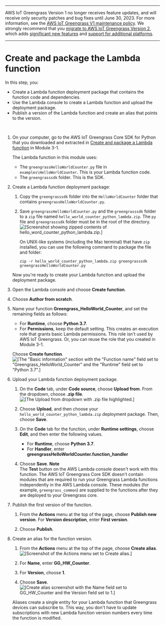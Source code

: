 --------

AWS IoT Greengrass Version 1 no longer receives feature updates, and will receive only security patches and bug fixes until June 30, 2023\. For more information, see the [AWS IoT Greengrass V1 maintenance policy](https://docs.aws.amazon.com/greengrass/v1/developerguide/maintenance-policy.html)\. We strongly recommend that you [migrate to AWS IoT Greengrass Version 2](https://docs.aws.amazon.com/greengrass/v2/developerguide/move-from-v1.html), which adds [significant new features](https://docs.aws.amazon.com/greengrass/v2/developerguide/greengrass-v2-whats-new.html) and [support for additional platforms](https://docs.aws.amazon.com/greengrass/v2/developerguide/operating-system-feature-support-matrix.html)\.

--------

# Create and package the Lambda function<a name="package"></a>

In this step, you:
+ Create a Lambda function deployment package that contains the function code and dependencies\.
+ Use the Lambda console to create a Lambda function and upload the deployment package\.
+ Publish a version of the Lambda function and create an alias that points to the version\.

 

1. On your computer, go to the AWS IoT Greengrass Core SDK for Python that you downloaded and extracted in [Create and package a Lambda function](create-lambda.md) in Module 3\-1\.

   The Lambda function in this module uses:
   + The `greengrassHelloWorldCounter.py` file in `examples\HelloWorldCounter`\. This is your Lambda function code\.
   + The `greengrasssdk` folder\. This is the SDK\.

1. Create a Lambda function deployment package:

   1. Copy the `greengrasssdk` folder into the `HelloWorldCounter` folder that contains `greengrassHelloWorldCounter.py`\.

   1. Save `greengrassHelloWorldCounter.py` and the `greengrasssdk` folder to a `zip` file named `hello_world_counter_python_lambda.zip`\. The `py` file and `greengrasssdk` folder must be in the root of the directory\.  
![\[Screenshot showing zipped contents of hello_word_counter_python_lambda.zip.\]](http://docs.aws.amazon.com/greengrass/v1/developerguide/images/gg-get-started-046.png)

      On UNIX\-like systems \(including the Mac terminal\) that have `zip` installed, you can use the following command to package the file and folder:

      ```
      zip -r hello_world_counter_python_lambda.zip greengrasssdk greengrassHelloWorldCounter.py
      ```

   Now you're ready to create your Lambda function and upload the deployment package\.

1. Open the Lambda console and choose **Create function**\.

1. Choose **Author from scratch**\.

1. Name your function **Greengrass\_HelloWorld\_Counter**, and set the remaining fields as follows:
   + For **Runtime**, choose **Python 3\.7**\.
   + For **Permissions**, keep the default setting\. This creates an execution role that grants basic Lambda permissions\. This role isn't used by AWS IoT Greengrass\. Or, you can reuse the role that you created in Module 3\-1\.

   Choose **Create function**\.  
![\[The "Basic information" section with the "Function name" field set to "Greengrass_HelloWorld_Counter" and the "Runtime" field set to "Python 3.7".\]](http://docs.aws.amazon.com/greengrass/v1/developerguide/images/gg-get-started-023-3.png)

1. Upload your Lambda function deployment package\.

   1. <a name="lambda-console-upload"></a>On the **Code** tab, under **Code source**, choose **Upload from**\. From the dropdown, choose **\.zip file**\.  
![\[The Upload from dropdown with .zip file highlighted.\]](http://docs.aws.amazon.com/greengrass/v1/developerguide/images/lra-console/upload-deployment-package.png)

   1. Choose **Upload**, and then choose your `hello_world_counter_python_lambda.zip` deployment package\. Then, choose **Save**\. 

   1. <a name="lambda-console-runtime-settings-para"></a>On the **Code** tab for the function, under **Runtime settings**, choose **Edit**, and then enter the following values\.
      + For **Runtime**, choose **Python 3\.7**\.
      + For **Handler**, enter **greengrassHelloWorldCounter\.function\_handler**

   1. <a name="lambda-console-save-config"></a>Choose **Save**\.
**Note**  
The **Test** button on the AWS Lambda console doesn't work with this function\. The AWS IoT Greengrass Core SDK doesn't contain modules that are required to run your Greengrass Lambda functions independently in the AWS Lambda console\. These modules \(for example, `greengrass_common`\) are supplied to the functions after they are deployed to your Greengrass core\.

1. Publish the first version of the function\.

   1. From the **Actions** menu at the top of the page, choose **Publish new version**\. For **Version description**, enter **First version**\.

   1. Choose **Publish**\.

1. Create an alias for the function version\.

   1. From the **Actions** menu at the top of the page, choose **Create alias**\.  
![\[Screenshot of the Actions menu set to Create alias.\]](http://docs.aws.amazon.com/greengrass/v1/developerguide/images/gg-get-started-028.png)

   1. For **Name**, enter **GG\_HW\_Counter**\.

   1. For **Version**, choose **1**\.

   1. Choose **Save**\.  
![\[Create alias screenshot with the Name field set to GG_HW_Counter and the Version field set to 1.\]](http://docs.aws.amazon.com/greengrass/v1/developerguide/images/gg-get-started-048.png)

   Aliases create a single entity for your Lambda function that Greengrass devices can subscribe to\. This way, you don't have to update subscriptions with new Lambda function version numbers every time the function is modified\.